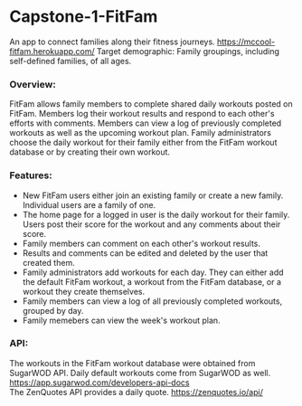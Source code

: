 # Capstone-1-FitFam 
An app to connect families along their fitness journeys.
https://mccool-fitfam.herokuapp.com/
Target demographic: Family groupings, including self-defined families, of all ages.

### Overview:  
FitFam allows family members to complete shared daily workouts posted on FitFam. Members log their workout results and respond to each other's efforts with comments. Members can view a log of previously completed workouts as well as the upcoming workout plan.
Family administrators choose the daily workout for their family either from the FitFam workout database or by creating their own workout.

### Features:
- New FitFam users either join an existing family or create a new family. Individual users are a family of one.
- The home page for a logged in user is the daily workout for their family. Users post their score for the workout and any comments about their score. 
- Family members can comment on each other's workout results.
- Results and comments can be edited and deleted by the user that created them.
- Family administrators add workouts for each day. They can either add the default FitFam workout, a workout from the FitFam database, or a workout they create themselves.
- Family members can view a log of all previously completed workouts, grouped by day.
- Family memebers can view the week's workout plan.

### API:   
The workouts in the FitFam workout database were obtained from SugarWOD API. Daily default workouts come from SugarWOD as well.
https://app.sugarwod.com/developers-api-docs  
The ZenQuotes API provides a daily quote. 
https://zenquotes.io/api/

